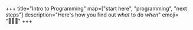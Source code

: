+++
title="Intro to Programming"
map=["start here", "programming", "next steps"]
description="Here's how you find out _what_ to do _when_"
emoji= "🧑🏿‍🏫"
+++
